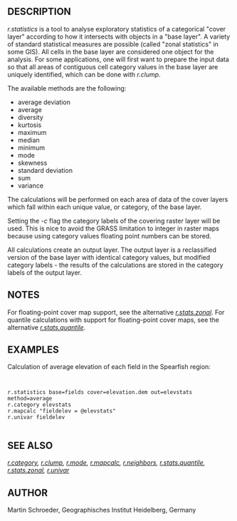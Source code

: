 
## DESCRIPTION

*r.statistics* is a tool to analyse exploratory statistics of a categorical
"cover layer" according to how it intersects with objects in a "base layer". A
variety of standard statistical measures are possible (called "zonal statistics"
in some GIS).
All cells in the base layer are considered one object for the analysis. For
some applications, one will first want to prepare the input data so that
all areas of contiguous cell category values in the base layer are uniquely
identified, which can be done with *r.clump*.

The available methods are the following:

* average deviation
* average
* diversity
* kurtosis
* maximum
* median
* minimum
* mode
* skewness
* standard deviation
* sum
* variance

The calculations will be performed on each area of data of the
cover layers which fall within each unique value, or category, of the base layer.

Setting the *-c* flag the category labels of the covering raster
layer will be used. This is nice to avoid the GRASS limitation to integer
in raster maps because using category values floating point numbers can be
stored.

All calculations create an output layer. The output
layer is a reclassified version of the base layer with identical
category values, but modified category labels - the results of the calculations
are stored in the category labels of the output layer.

## NOTES

For floating-point cover map support, see the alternative
*[r.stats.zonal](r.stats.zonal.html)*.
For quantile calculations with support for floating-point cover maps, see the
alternative *[r.stats.quantile](r.stats.quantile.html)*.

## EXAMPLES

Calculation of average elevation of each field in the Spearfish region:

```


r.statistics base=fields cover=elevation.dem out=elevstats method=average
r.category elevstats
r.mapcalc "fieldelev = @elevstats"
r.univar fieldelev


```

## SEE ALSO

*[r.category](r.category.html),
[r.clump](r.clump.html),
[r.mode](r.mode.html),
[r.mapcalc](r.mapcalc.html),
[r.neighbors](r.neighbors.html),
[r.stats.quantile](r.stats.quantile.html),
[r.stats.zonal](r.stats.zonal.html),
[r.univar](r.univar.html)*

## AUTHOR

Martin Schroeder, Geographisches Institut Heidelberg, Germany
